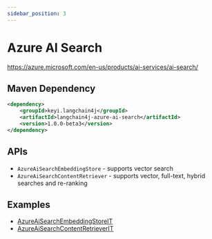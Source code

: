 ```yaml
---
sidebar_position: 3
---
```


# Azure AI Search

https://azure.microsoft.com/en-us/products/ai-services/ai-search/


## Maven Dependency

```xml
<dependency>
    <groupId>keyi.langchain4j</groupId>
    <artifactId>langchain4j-azure-ai-search</artifactId>
    <version>1.0.0-beta3</version>
</dependency>
```

## APIs

- `AzureAiSearchEmbeddingStore` - supports vector search
- `AzureAiSearchContentRetriever` - supports vector, full-text, hybrid searches and re-ranking


## Examples

- [AzureAiSearchEmbeddingStoreIT](https://github.com/langchain4j/langchain4j/blob/main/langchain4j-azure-ai-search/src/test/java/dev/langchain4j/store/embedding/azure/search/AzureAiSearchEmbeddingStoreIT.java)
- [AzureAiSearchContentRetrieverIT](https://github.com/langchain4j/langchain4j/blob/main/langchain4j-azure-ai-search/src/test/java/dev/langchain4j/rag/content/retriever/azure/search/AzureAiSearchContentRetrieverIT.java)
